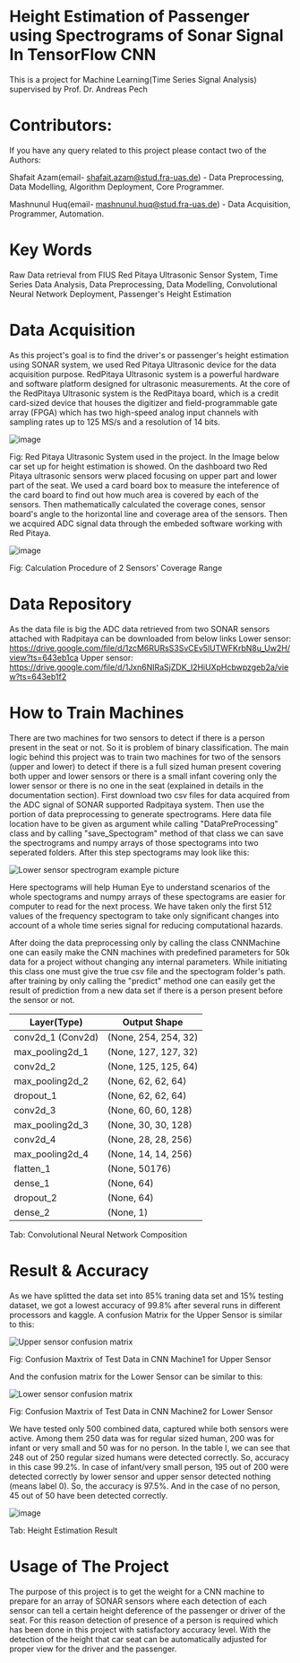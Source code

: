 # Height Estimation of Passenger using Spectrograms of Sonar Signal In TensorFlow CNN
This is a project for Machine Learning(Time Series Signal Analysis) supervised by Prof. Dr. Andreas Pech
# Contributors:
If you have any query related to this project please contact two of the Authors:

Shafait Azam(email- shafait.azam@stud.fra-uas.de) - Data Preprocessing, Data Modelling, Algorithm Deployment, Core Programmer.

Mashnunul Huq(email- mashnunul.huq@stud.fra-uas.de) - Data Acquisition, Programmer, Automation.
# Key Words
Raw Data retrieval from FIUS Red Pitaya Ultrasonic Sensor System, Time Series Data Analysis, Data Preprocessing, Data Modelling, Convolutional Neural Network Deployment, Passenger's Height Estimation

# Data Acquisition
As this project's goal is to find the driver's or passenger's height estimation using SONAR system, we used Red Pitaya Ultrasonic device for the data acquisition purpose. RedPitaya Ultrasonic system is a powerful hardware and software platform designed for ultrasonic measurements. At the core of the RedPitaya Ultrasonic system is the RedPitaya board, which is a credit card-sized device that houses the digitizer and field-programmable gate array (FPGA) which has two high-speed analog input channels with sampling rates up to 125 MS/s and a resolution of 14 bits.

![image](https://github.com/ShafaitAzam/Deep-Learning-Project-1/assets/59325753/f236aa41-4d69-4b4d-9a7a-1193ad0dfe7b)

Fig: Red Pitaya Ultrasonic System used in the project.
In the Image below car set up for height estimation is showed. On the dashboard two Red Pitaya ultrasonic sensors werw placed focusing on upper part and lower part of the seat. We used a card board box to measure the inteference of the card board to find out how much area is covered by each of the sensors. Then mathematically calculated the coverage cones, sensor board's angle to the horizontal line and coverage area of the sensors. Then we acquired ADC signal data through the embeded software working with Red Pitaya.

![image](https://github.com/ShafaitAzam/Deep-Learning-Project-1/assets/59325753/6ea024c0-6010-48fe-ae9c-2e1756d41037)

Fig: Calculation Procedure of 2 Sensors' Coverage Range

# Data Repository
As the data file is big the ADC data retrieved from two SONAR sensors attached with Radpitaya can be downloaded from below links
Lower sensor: https://drive.google.com/file/d/1zcM6RURsS3SvCEv5lUTWFKrbN8u_Uw2H/view?ts=643eb1ca
Upper sensor: https://drive.google.com/file/d/1Jxn6NIRaSjZDK_I2HiUXpHcbwpzgeb2a/view?ts=643eb1f2

# How to Train Machines
There are two machines for two sensors to detect if there is a person present in the seat or not. So it is problem of binary classification. The main logic behind this project was to train two machines for two of the sensors (upper and lower) to detect if there is a full sized human present covering both upper and lower sensors or there is a small infant covering only the lower sensor or there is no one in the seat (explained in details in the documentation section).
First download two csv files for data acquired from the ADC signal of SONAR supported Radpitaya system. Then use the portion of data preprocessing to generate spectrograms. Here data file location have to be given as argument while calling "DataPreProcessing" class and by calling "save_Spectogram" method of that class we can save the spectrograms and numpy arrays of those spectograms into two seperated folders. After this step spectograms may look like this:

![Lower sensor spectrogram example picture](https://user-images.githubusercontent.com/59325753/234520045-3151bfe1-d1aa-4644-9209-117b812f83c7.jpg)

Here spectograms will help Human Eye to understand scenarios of the whole spectograms and numpy arrays of these spectograms are easier for computer to read for the next process. We have taken only the first 512 values of the frequency spectogram to take only significant changes into account of a whole time series signal for reducing computational hazards.


After doing the data preprocessing only by calling the class CNNMachine one can easily make the CNN machines with predefined parameters for 50k data for a project without changing any internal parameters. While initiating this class one must give the true csv file and the spectogram folder's path. after training by only calling the "predict" method one can easily get the result of prediction from a new data set if there is a person present before the sensor or not.

| Layer(Type)       | Output Shape |
|------------------------|----------------------|
| conv2d_1 (Conv2d)      | (None, 254, 254, 32) |
| max_pooling2d_1        | (None, 127, 127, 32) |
| conv2d_2               | (None, 125, 125, 64) |
| max_pooling2d_2        | (None, 62, 62, 64)   |
| dropout_1              | (None, 62, 62, 64)   |
| conv2d_3               | (None, 60, 60, 128)  |
| max_pooling2d_3        | (None, 30, 30, 128)  |
| conv2d_4               | (None, 28, 28, 256)  |
| max_pooling2d_4        | (None, 14, 14, 256)  |
| flatten_1              | (None, 50176)        |
| dense_1                | (None, 64)           |
| dropout_2              | (None, 64)           |
| dense_2                | (None, 1)            |

Tab: Convolutional Neural Network Composition

# Result & Accuracy
As we have splitted the data set into 85% traning data set and 15% testing dataset, we got a lowest accuracy of 99.8% after several runs in different processors and kaggle. 
A confusion Matrix for the Upper Sensor is similar to this:

![Upper sensor confusion matrix](https://user-images.githubusercontent.com/59325753/234520566-049dc48b-f000-477f-a9dc-85d2eb3a32fe.jpg)

Fig: Confusion Maxtrix of Test Data in CNN Machine1 for Upper Sensor

And the confusion matrix for the Lower Sensor can be similar to this:

![Lower sensor confusion matrix](https://user-images.githubusercontent.com/59325753/234520470-f8ebe1f7-5677-4653-92e9-7bebeb34bc7e.jpg)

Fig: Confusion Maxtrix of Test Data in CNN Machine2 for Lower Sensor

We have tested only 500 combined data, captured while both sensors were active. Among them 250 data was for regular sized human, 200 was for infant or very small and 50 was for no person. In the table I, we can see that 248 out of 250 regular sized humans were detected correctly. So, accuracy in this case 99.2%. In case of infant/very small person, 195 out of 200 were detected correctly by lower sensor and upper sensor detected nothing (means label 0). So, the accuracy is 97.5%. And in the case of no person, 45 out of 50 have been detected correctly.

![image](https://github.com/ShafaitAzam/Deep-Learning-Project-1/assets/59325753/f49f7b57-c2fd-4ea5-b6eb-776d8353d4ee)

Tab: Height Estimation Result

# Usage of The Project 
The purpose of this project is to get the weight for a CNN machine to prepare for an array of SONAR sensors where each detection of each sensor can tell a certain height deference of the passenger or driver of the seat. For this reason detection of presence of a person is required which has been done in this project with satisfactory accuracy level. With the detection of the height that car seat can be automatically adjusted for proper view for the driver and the passenger.     
